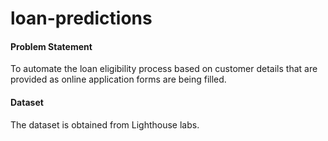 # loan-predictions

#### Problem Statement
To automate the loan eligibility process based on customer details that are provided as online application forms are being filled. 

#### Dataset
The dataset is obtained from Lighthouse labs.

